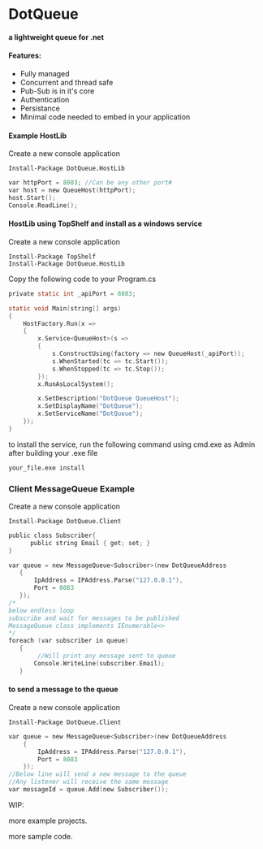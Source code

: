 # DotQueue

#### a lightweight queue for .net

#### Features:
- Fully managed
- Concurrent and thread safe
- Pub-Sub is in it's core
- Authentication
- Persistance
- Minimal code needed to embed in your application

#### Example HostLib

Create a new console application
```
Install-Package DotQueue.HostLib
```

```c
var httpPort = 8083; //Can be any other port#
var host = new QueueHost(httpPort);
host.Start();
Console.ReadLine();
```

#### HostLib using TopShelf and install as a windows service
Create a new console application
```
Install-Package TopShelf
Install-Package DotQueue.HostLib
```
Copy the following code to your Program.cs
```c
private static int _apiPort = 8083;

static void Main(string[] args)
{
    HostFactory.Run(x =>
    {
        x.Service<QueueHost>(s =>
        {
            s.ConstructUsing(factory => new QueueHost(_apiPort));
            s.WhenStarted(tc => tc.Start());
            s.WhenStopped(tc => tc.Stop());
        });
        x.RunAsLocalSystem();

        x.SetDescription("DotQueue QueueHost");
        x.SetDisplayName("DotQueue");
        x.SetServiceName("DotQueue");
    });
}
```
	
to install the service, run the following command using cmd.exe as Admin after building your .exe file

```bash
your_file.exe install
```

### Client MessageQueue Example

Create a new console application

```
Install-Package DotQueue.Client
```

```c
public class Subscriber{
      public string Email { get; set; }
}
```
```c
var queue = new MessageQueue<Subscriber>(new DotQueueAddress
   {
       IpAddress = IPAddress.Parse("127.0.0.1"),
       Port = 8083
   });
/*
below endless loop
subscribe and wait for messages to be published
MessageQueue class implements IEnumerable<>
*/
foreach (var subscriber in queue)
   {
		//Will print any message sent to queue
       Console.WriteLine(subscriber.Email);
   }
```
#### to send a message to the queue


Create a new console application

```
Install-Package DotQueue.Client
```

```c
var queue = new MessageQueue<Subscriber>(new DotQueueAddress
    {
        IpAddress = IPAddress.Parse("127.0.0.1"),
        Port = 8083
    });
//Below line will send a new message to the queue
//Any listener will receive the same message
var messageId = queue.Add(new Subscriber());
```

WIP:

more example projects.

more sample code.